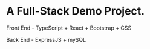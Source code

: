 # A Full-Stack Demo Project.

Front End - TypeScript + React + Bootstrap + CSS

Back End - ExpressJS + mySQL